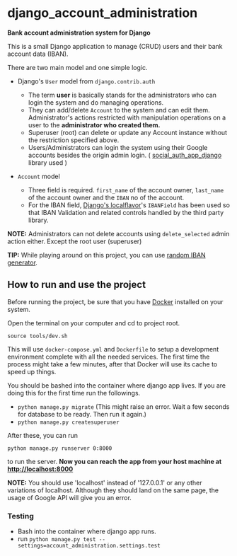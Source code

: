 # django_account_administration

**Bank account administration system for Django**

This is a small Django application to manage (CRUD) users and their bank account data (IBAN).

There are two main model and one simple logic. 

 - Django's `User` model from  `django.contrib.auth`
	 - The term **user** is basically stands for the administrators who can login the system and do managing operations. 
	- They can add/delete `Account` to the system and can edit them. 
Administrator's actions restricted with manipulation operations on a user to the **administrator who created them.** 
	- Superuser (root) can delete or update any Account instance without the restriction specified above.
	- Users/Administrators can login the system using their Google accounts besides the origin admin login. ( [social_auth_app_django](http://python-social-auth.readthedocs.io/en/latest/configuration/django.html) library used )
	
 - `Account` model 
	 - Three field is required. `first_name` of the account owner, `last_name` of the account owner and the `IBAN` no of the account.
	 - For the IBAN field, [Django's localflavor](https://github.com/django/django-localflavor)'s `IBANField` has been used so that IBAN Validation and related controls handled by the third party library.
	 
**NOTE:**  Administrators can not delete accounts using `delete_selected` admin action either. Except the root user (superuser)

**TIP:** While playing around on this project, you can use [random IBAN generator](http://randomiban.com/). 



## How to run and use the project
Before running the project, be sure that you have [Docker](https://www.docker.com/get-docker) installed on your system. 

Open the terminal on your computer and cd to project root.
	
	source tools/dev.sh

This will use  `docker-compose.yml`  and  `Dockerfile`  to setup a development environment complete with all the needed services. The first time the process might take a few minutes, after that Docker will use its cache to speed up things.

You should be bashed into the container where django app lives.
If you are doing this for the first time run the followings.

-   `python manage.py migrate`  (This might raise an error. Wait a few seconds for database to be ready. Then run it again.)
-   `python manage.py createsuperuser`

After these, you can run 
	
	python manage.py runserver 0:8000
to run the server. 
**Now you can reach the app from your host machine at  [http://localhost:8000](http://localhost:8000/)**

**NOTE:** You should use 'localhost' instead of '127.0.0.1' or any other variations of localhost. Although they should land on the same page, the usage of Google API will give you an error.
   
### Testing

-   Bash into the container where django app runs.
-   run  `python manage.py test --settings=account_administration.settings.test`

